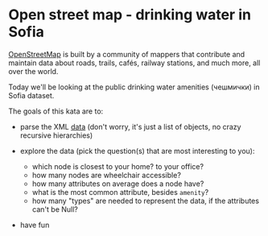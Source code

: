 # Open street map - drinking water in Sofia

[OpenStreetMap] is built by a community of mappers that contribute and maintain data about roads, trails, cafés, railway stations, and much more, all over the world.

Today we'll be looking at the public drinking water amenities (чешмички) in Sofia dataset.

The goals of this kata are to: 

* parse the XML [data] (don't worry, it's just a list of objects, no crazy recursive hierarchies)
* explore the data (pick the question(s) that are most interesting to you):
    * which node is closest to your home? to your office?
    * how many nodes are wheelchair accessible?
    * how many attributes on average does a node have?
    * what is the most common attribute, besides ```amenity```?
    * how many "types" are needed to represent the data, if the attributes can't be Null?

* have fun








[OpenStreetMap]: https://www.openstreetmap.org/way/166216724

[data]: https://github.com/lambda-dojo-sofia/open-street-map/blob/master/data/Drinking%20water.osm
